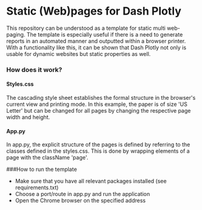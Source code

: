 # Static (Web)pages for Dash Plotly

This repository can be understood as a template for static multi web-paging. The template is especially useful if there is a 
need to generate reports in an automated manner and outputted within a browser printer. With a functionality like this, 
it can be shown that Dash Plotly not only is usable for dynamic websites but static properties as well.

### How does it work?

#### Styles.css
The cascading style sheet establishes the formal structure in the browser's current view and printing mode. In this
example, the paper is of size 'US Letter' but can be changed for all pages by changing the respective page width and height.

#### App.py 
In app.py, the explicit structure of the pages is defined by referring to the classes defined in the styles.css. 
This is done by wrapping elements of a page with the className 'page'.

###How to run the template
 - Make sure that you have all relevant packages installed (see requirements.txt)
 - Choose a port/route in app.py and run the application
 - Open the Chrome browser on the specified address
